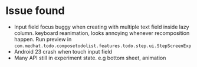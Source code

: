 # Issue found

- Input field focus buggy when creating with multiple text field inside lazy column. keyboard reanimation, looks annoying whenever recomposition happen. Run preview
  in `com.medhat.todo.composetodolist.features.todo.step.ui.StepScreenExp`
- Android 23 crash when touch input field
- Many API still in experiment state. e.g bottom sheet, animation
